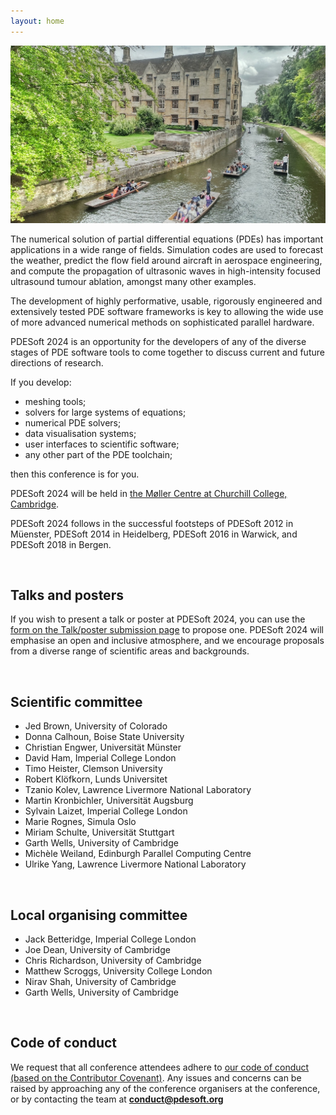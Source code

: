 ```yaml
---
layout: home
---
```


![Cambridge](/assets/images/cambridge-stock-image.jpg)

The numerical solution of partial differential equations (PDEs) has
important applications in a wide range of fields. Simulation codes are
used to forecast the weather, predict the flow field around aircraft in
aerospace engineering, and compute the propagation of ultrasonic waves
in high-intensity focused ultrasound tumour ablation, amongst many other
examples.

The development of highly performative, usable, rigorously engineered
and extensively tested PDE software frameworks is key to allowing the
wide use of more advanced numerical methods on sophisticated parallel
hardware.

PDESoft 2024 is an opportunity for the developers of any of the diverse
stages of PDE software tools to come together to discuss current and
future directions of research.

If you develop:

* meshing tools;
* solvers for large systems of equations;
* numerical PDE solvers;
* data visualisation systems;
* user interfaces to scientific software;
* any other part of the PDE toolchain;

then this conference is for you.

PDESoft 2024 will be held in [the Møller Centre at Churchill College,
Cambridge](/location/).

PDESoft 2024 follows in the successful footsteps of PDESoft 2012 in
Müenster, PDESoft 2014 in Heidelberg, PDESoft 2016 in Warwick, and
PDESoft 2018 in Bergen.

&nbsp;

## Talks and posters
If you wish to present a talk or poster at PDESoft 2024, you can use the
[form on the Talk/poster submission page](/submit/) to propose one.
PDESoft 2024 will emphasise an open and inclusive atmosphere, and we
encourage proposals from a diverse range of scientific areas and
backgrounds.

&nbsp;

## Scientific committee

- Jed Brown, University of Colorado
- Donna Calhoun, Boise State University
- Christian Engwer, Universität Münster
- David Ham, Imperial College London
- Timo Heister, Clemson University
- Robert Klöfkorn, Lunds Universitet
- Tzanio Kolev, Lawrence Livermore National Laboratory
- Martin Kronbichler, Universität Augsburg
- Sylvain Laizet, Imperial College London
- Marie Rognes, Simula Oslo
- Miriam Schulte, Universität Stuttgart
- Garth Wells, University of Cambridge
- Michèle Weiland, Edinburgh Parallel Computing Centre
- Ulrike Yang, Lawrence Livermore National Laboratory

&nbsp;

## Local organising committee
- Jack Betteridge, Imperial College London
- Joe Dean, University of Cambridge
- Chris Richardson, University of Cambridge
- Matthew Scroggs, University College London
- Nirav Shah, University of Cambridge
- Garth Wells, University of Cambridge

&nbsp;

## Code of conduct
We request that all conference attendees adhere to [our code of conduct
(based on the Contributor Covenant)](/code-of-conduct/). Any issues and
concerns can be raised by approaching any of the conference organisers
at the conference, or by contacting the team at **conduct@pdesoft.org**
